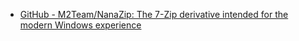 - [GitHub - M2Team/NanaZip: The 7-Zip derivative intended for the modern Windows experience](https://github.com/M2Team/NanaZip)